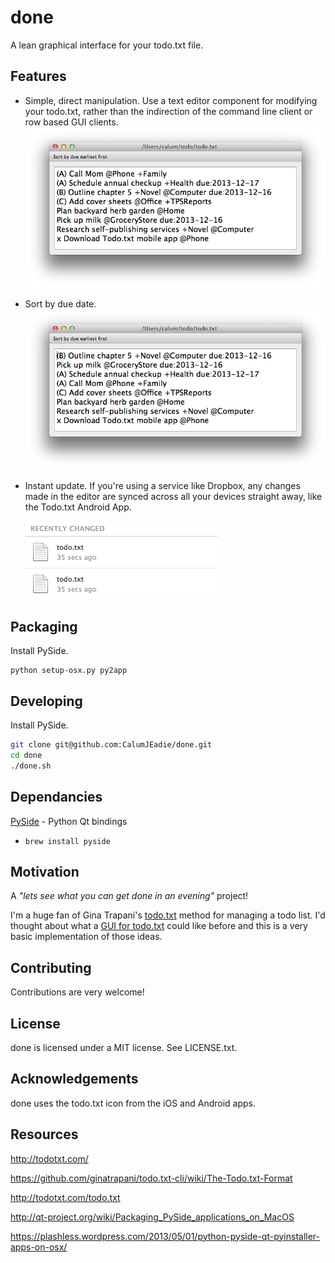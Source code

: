 done
====

A lean graphical interface for your todo.txt file.

Features
--------

- Simple, direct manipulation. Use a text editor component for modifying your todo.txt, rather than the indirection of the command line client or row based GUI clients.
  ![Simple, direct manipulation](screenshots/screenshot-1.png)
- Sort by due date.
  ![Sort by due date](screenshots/screenshot-2.png)
- Instant update. If you're using a service like Dropbox, any changes made in the editor are synced across all your devices straight away, like the Todo.txt Android App.

  ![Instant update](screenshots/screenshot-3.png)

Packaging
---------

Install PySide.

```
python setup-osx.py py2app
```

Developing
----------

Install PySide.

```sh
git clone git@github.com:CalumJEadie/done.git
cd done
./done.sh
```

Dependancies
------------

[PySide](http://qt-project.org/wiki/PySide) - Python Qt bindings

- `brew install pyside`

Motivation
----------

A _"lets see what you can get done in an evening"_ project!

I'm a huge fan of Gina Trapani's [todo.txt](http://todotxt.com/) method for managing a todo list. I'd thought about what a [GUI for todo.txt](http://www.calumjeadie.com/2013/12/01/what-would-a-really-optimised-GUI-for-Todo.txt-look-like%3F.html) could like before and this is a very basic implementation of those ideas.

Contributing
------------

Contributions are very welcome!

License
-------

done is licensed under a MIT license. See LICENSE.txt.

Acknowledgements
----------------

done uses the todo.txt icon from the iOS and Android apps.

Resources
---------

http://todotxt.com/

https://github.com/ginatrapani/todo.txt-cli/wiki/The-Todo.txt-Format

http://todotxt.com/todo.txt

http://qt-project.org/wiki/Packaging_PySide_applications_on_MacOS

https://plashless.wordpress.com/2013/05/01/python-pyside-qt-pyinstaller-apps-on-osx/
